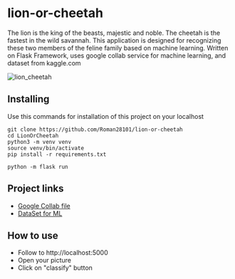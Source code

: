 # lion-or-cheetah


The lion is the king of the beasts, majestic and noble. The cheetah is the fastest in the wild savannah. This application is designed for recognizing these two members of the feline family based on machine learning.
Written on Flask Framework, uses google collab service for machine learning, and dataset from kaggle.com

![lion_cheetah](https://www.google.com/url?sa=i&url=https%3A%2F%2Fwww.thehindu.com%2Fsci-tech%2Fenergy-and-environment%2Fwhy-the-asiatic-lion-and-the-african-cheetah-could-be-pitted-against-each-other-in-kuno-national-park%2Farticle38272943.ece&psig=AOvVaw1W8W5PVEPXgu9NrUpu37Y9&ust=1697436945373000&source=images&cd=vfe&opi=89978449&ved=0CBEQjRxqFwoTCMj53caz94EDFQAAAAAdAAAAABAK)


## Installing

Use this commands for installation of this project on your localhost

```shell
git clone https://github.com/Roman28101/lion-or-cheetah
cd LionOrCheetah
python3 -m venv venv
source venv/bin/activate
pip install -r requirements.txt
```

```
python -m flask run
```




## Project links

* [Google Collab file](https://colab.research.google.com/drive/1pdbBO0u3kKtsZLs8AHGIG6n9fg52aed5?usp=sharing)
* [DataSet for ML](https://www.kaggle.com/datasets/mikoajfish99/lions-or-cheetahs-image-classification)




## How to use

* Follow to http://localhost:5000 
* Open your picture
* Click on "classify" button
